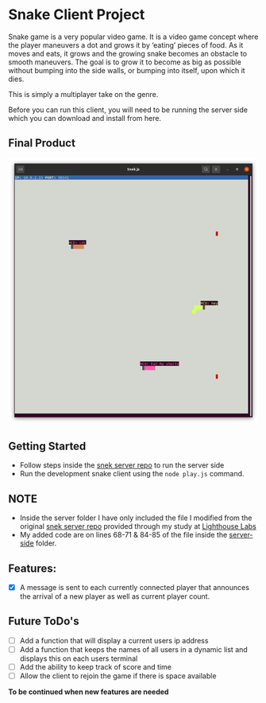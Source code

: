 # Snake Client Project

Snake game is a very popular video game. It is a video game concept where the player maneuvers a dot and grows it by ‘eating’ pieces of food. As it moves and eats, it grows and the growing snake becomes an obstacle to smooth maneuvers. The goal is to grow it to become as big as possible without bumping into the side walls, or bumping into itself, upon which it dies.

This is simply a multiplayer take on the genre.

Before you can run this client, you will need to be running the server side which you can download and install from here. 



## Final Product

!["An illustration of a very civil game between three friends"](screenshot.png)



## Getting Started

- Follow steps inside the [snek server repo](https://github.com/lighthouse-labs/snek-multiplayer) to run the server side
- Run the development snake client using the `node play.js` command.

## NOTE 
- Inside the server folder I have only included the file I modified from the original [snek server repo](https://github.com/lighthouse-labs/snek-multiplayer) provided through my study at [Lighthouse Labs](https://github.com/lighthouse-labs)
- My added code are on lines 68-71 & 84-85 of the file inside the [server-side](./server-side/RemoteInterface.js) folder.

## Features:
- [x] A message is sent to each currently connected player that announces the arrival of a new player as well as current player count.

## Future ToDo's
- [ ] Add a function that will display a current users ip address </br>
- [ ] Add a function that keeps the names of all users in a dynamic list and displays this on each users terminal</br>
- [ ] Add the ability to keep track of score and time </br>
- [ ] Allow the client to rejoin the game if there is space available </br>

**To be continued when new features are needed**
